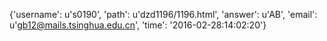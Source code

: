 {'username': u's0190', 'path': u'dzd1196/1196.html', 'answer': u'AB', 'email': u'gb12@mails.tsinghua.edu.cn', 'time': '2016-02-28:14:02:20'}